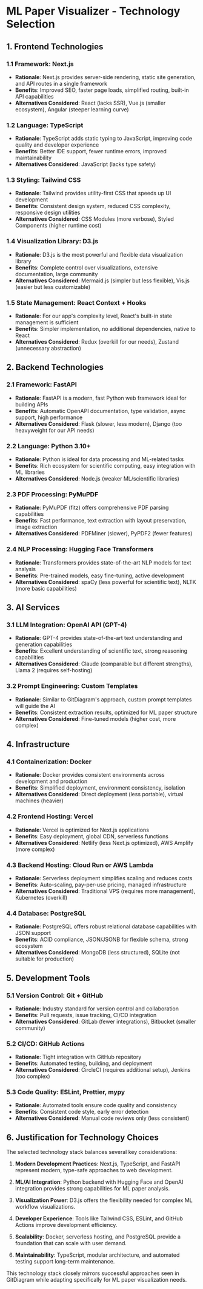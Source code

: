# ML Paper Visualizer - Technology Selection

## 1. Frontend Technologies

### 1.1 Framework: Next.js
- **Rationale**: Next.js provides server-side rendering, static site generation, and API routes in a single framework
- **Benefits**: Improved SEO, faster page loads, simplified routing, built-in API capabilities
- **Alternatives Considered**: React (lacks SSR), Vue.js (smaller ecosystem), Angular (steeper learning curve)

### 1.2 Language: TypeScript
- **Rationale**: TypeScript adds static typing to JavaScript, improving code quality and developer experience
- **Benefits**: Better IDE support, fewer runtime errors, improved maintainability
- **Alternatives Considered**: JavaScript (lacks type safety)

### 1.3 Styling: Tailwind CSS
- **Rationale**: Tailwind provides utility-first CSS that speeds up UI development
- **Benefits**: Consistent design system, reduced CSS complexity, responsive design utilities
- **Alternatives Considered**: CSS Modules (more verbose), Styled Components (higher runtime cost)

### 1.4 Visualization Library: D3.js
- **Rationale**: D3.js is the most powerful and flexible data visualization library
- **Benefits**: Complete control over visualizations, extensive documentation, large community
- **Alternatives Considered**: Mermaid.js (simpler but less flexible), Vis.js (easier but less customizable)

### 1.5 State Management: React Context + Hooks
- **Rationale**: For our app's complexity level, React's built-in state management is sufficient
- **Benefits**: Simpler implementation, no additional dependencies, native to React
- **Alternatives Considered**: Redux (overkill for our needs), Zustand (unnecessary abstraction)

## 2. Backend Technologies

### 2.1 Framework: FastAPI
- **Rationale**: FastAPI is a modern, fast Python web framework ideal for building APIs
- **Benefits**: Automatic OpenAPI documentation, type validation, async support, high performance
- **Alternatives Considered**: Flask (slower, less modern), Django (too heavyweight for our API needs)

### 2.2 Language: Python 3.10+
- **Rationale**: Python is ideal for data processing and ML-related tasks
- **Benefits**: Rich ecosystem for scientific computing, easy integration with ML libraries
- **Alternatives Considered**: Node.js (weaker ML/scientific libraries)

### 2.3 PDF Processing: PyMuPDF
- **Rationale**: PyMuPDF (fitz) offers comprehensive PDF parsing capabilities
- **Benefits**: Fast performance, text extraction with layout preservation, image extraction
- **Alternatives Considered**: PDFMiner (slower), PyPDF2 (fewer features)

### 2.4 NLP Processing: Hugging Face Transformers
- **Rationale**: Transformers provides state-of-the-art NLP models for text analysis
- **Benefits**: Pre-trained models, easy fine-tuning, active development
- **Alternatives Considered**: spaCy (less powerful for scientific text), NLTK (more basic capabilities)

## 3. AI Services

### 3.1 LLM Integration: OpenAI API (GPT-4)
- **Rationale**: GPT-4 provides state-of-the-art text understanding and generation capabilities
- **Benefits**: Excellent understanding of scientific text, strong reasoning capabilities
- **Alternatives Considered**: Claude (comparable but different strengths), Llama 2 (requires self-hosting)

### 3.2 Prompt Engineering: Custom Templates
- **Rationale**: Similar to GitDiagram's approach, custom prompt templates will guide the AI
- **Benefits**: Consistent extraction results, optimized for ML paper structure
- **Alternatives Considered**: Fine-tuned models (higher cost, more complex)

## 4. Infrastructure

### 4.1 Containerization: Docker
- **Rationale**: Docker provides consistent environments across development and production
- **Benefits**: Simplified deployment, environment consistency, isolation
- **Alternatives Considered**: Direct deployment (less portable), virtual machines (heavier)

### 4.2 Frontend Hosting: Vercel
- **Rationale**: Vercel is optimized for Next.js applications
- **Benefits**: Easy deployment, global CDN, serverless functions
- **Alternatives Considered**: Netlify (less Next.js optimized), AWS Amplify (more complex)

### 4.3 Backend Hosting: Cloud Run or AWS Lambda
- **Rationale**: Serverless deployment simplifies scaling and reduces costs
- **Benefits**: Auto-scaling, pay-per-use pricing, managed infrastructure
- **Alternatives Considered**: Traditional VPS (requires more management), Kubernetes (overkill)

### 4.4 Database: PostgreSQL
- **Rationale**: PostgreSQL offers robust relational database capabilities with JSON support
- **Benefits**: ACID compliance, JSON/JSONB for flexible schema, strong ecosystem
- **Alternatives Considered**: MongoDB (less structured), SQLite (not suitable for production)

## 5. Development Tools

### 5.1 Version Control: Git + GitHub
- **Rationale**: Industry standard for version control and collaboration
- **Benefits**: Pull requests, issue tracking, CI/CD integration
- **Alternatives Considered**: GitLab (fewer integrations), Bitbucket (smaller community)

### 5.2 CI/CD: GitHub Actions
- **Rationale**: Tight integration with GitHub repository
- **Benefits**: Automated testing, building, and deployment
- **Alternatives Considered**: CircleCI (requires additional setup), Jenkins (too complex)

### 5.3 Code Quality: ESLint, Prettier, mypy
- **Rationale**: Automated tools ensure code quality and consistency
- **Benefits**: Consistent code style, early error detection
- **Alternatives Considered**: Manual code reviews only (less consistent)

## 6. Justification for Technology Choices

The selected technology stack balances several key considerations:

1. **Modern Development Practices**: Next.js, TypeScript, and FastAPI represent modern, type-safe approaches to web development.

2. **ML/AI Integration**: Python backend with Hugging Face and OpenAI integration provides strong capabilities for ML paper analysis.

3. **Visualization Power**: D3.js offers the flexibility needed for complex ML workflow visualizations.

4. **Developer Experience**: Tools like Tailwind CSS, ESLint, and GitHub Actions improve development efficiency.

5. **Scalability**: Docker, serverless hosting, and PostgreSQL provide a foundation that can scale with user demand.

6. **Maintainability**: TypeScript, modular architecture, and automated testing support long-term maintenance.

This technology stack closely mirrors successful approaches seen in GitDiagram while adapting specifically for ML paper visualization needs.
